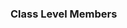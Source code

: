 <div id="title">

### Class Level Members
</div>

<div id="body">

<include src="what/unit-inParent-asPanel.md" boilerplate />

</div>